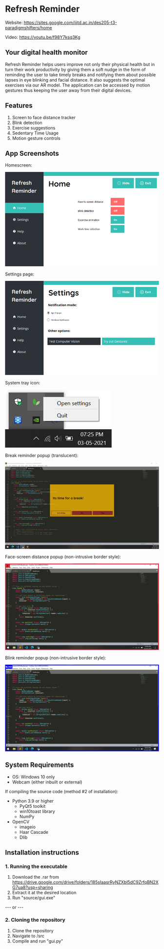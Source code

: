 # Refresh Reminder 

Website: https://sites.google.com/iiitd.ac.in/des205-t3-paradigmshifters/home

Video: https://youtu.be/f98Y7ksq3Kg

## Your digital health monitor 

Refresh Reminder helps users improve not only their physical health but in turn their work productivity by giving them a soft nudge in the form of reminding the user to take timely breaks and notifying them about possible lapses in eye blinking and facial distance. It also suggests the optimal exercises via our AR model. The application can be accessed by motion gestures thus keeping the user away from their digital devices. 

## Features

1. Screen to face distance tracker
2. Blink detection
3. Exercise suggestions
4. Sedentary Time Usage
5. Motion gesture controls

## App Screenshots

Homescreen:

![Alt text](screenshots/ss.png?raw=true "Title")

Settings page:

![Alt text](screenshots/ss2.png?raw=true "Title")

System tray icon:

![Alt text](screenshots/ss3.png?raw=true "Title")

Break reminder popup (translucent):

![Alt text](screenshots/ss4.png?raw=true "Title")

Face-screen distance popup (non-intrusive border style):

![Alt text](screenshots/ss5.png?raw=true "Title")

Blink reminder popup (non-intrusive border style):

![Alt text](screenshots/ss6.png?raw=true "Title")

## System Requirements
- OS: Windows 10 only
- Webcam (either inbuilt or external)

If compiling the source code (method #2 of installation):
- Python 3.9 or higher
	- PyQt5 toolkit
	- win10toast library
	- NumPy
- OpenCV
	- imageio
	- Haar Cascade
	- Dlib

## Installation instructions

### 1. Running the executable
1. Download the .rar from https://drive.google.com/drive/folders/185sIaasrRyNZXbI5dC9ZrfqBN2XG7ua8?usp=sharing
2. Extract it at the desired location
3. Run "source/gui.exe"

--- or ---
### 2. Cloning the repository
1. Clone the repository
2. Navigate to /src
3. Compile and run "gui.py"
